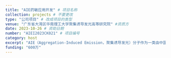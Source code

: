 ```yaml
---
title: "AIE药敏应用开发" # 项目名称
collection: projects # 不要更改
type: "公司项目" # 改成项目的类型
venue: "广东省大湾区华南理工大学聚集诱导发光高等研究院" #资质方
date: 2023-10-26 # 资助日期
number: "AIEI2023CK021" # 项目编号
category: host
excerpt: "AIE（Aggregation-Induced Emission，聚集诱导发光）分子作为一类由中国科学家原创并引领世界的明星分子，其在溶液中分散时荧光微弱，而在聚集状态下则发出强光的独特性质，彻底颠覆了传统发光材料的应用范式。开发AIE分子筛选及评价系统，其核心意义在于建立一个高通量、自动化、智能化的平台，以系统性地加速新型AIE分子的发现、性能优化与应用转化进程。该系统能够精准对接生物医药、光电器件、环境监测等领域的具体需求，通过快速、大规模地筛选和评价候选分子的光物理特性、生物相容性及靶向识别能力等关键参数，从而极大地缩短研发周期、降低科研成本，为开发高性能的生物探针、高效的OLED材料、高灵敏度的化学传感器乃至创新的诊疗一体化药物提供强大的技术支撑，是推动AIE这一优势领域从源头创新走向产业化应用的关键环节。"
funding: "600万"
---
```

